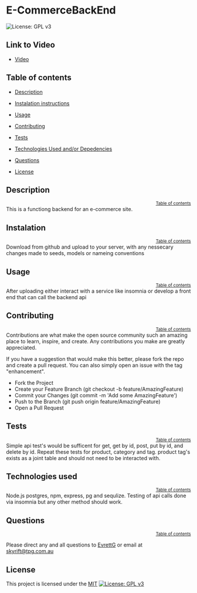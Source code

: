 # E-CommerceBackEnd
  
![License: GPL v3](https://img.shields.io/badge/License-MIT-blue.svg)

## Link to Video
- [Video](https://app.screencastify.com/v3/watch/A72b1uG69KMdsEfq6WUk)

## Table of contents
- [Description](#description)
- [Instalation instructions](#instalation-instructions)
- [Usage](#usage)
- [Contributing](#contributing)
- [Tests](#tests)
- [Technologies Used and/or Depedencies](#technologies-used-and/or-depedencies)

- [Questions](#questions)

- [License](#license)


## Description
<div style="text-align: right;"><sup><a href="#table-of-contents">Table of contents</a></sup> </div>
This is a functiong backend for an e-commerce site.


## Instalation  
<div style="text-align: right;"><sup><a href="#table-of-contents">Table of contents</a></sup> </div>
Download from github and upload to your server, with any nessecary changes made to seeds, models or nameing conventions


## Usage
<div style="text-align: right;"><sup><a href="#table-of-contents">Table of contents</a></sup> </div>
After uploading either interact with a service like insomnia or develop a front end that can call the backend api


## Contributing
<div style="text-align: right;"><sup><a href="#table-of-contents">Table of contents</a></sup> </div>
Contributions are what make the open source community such an amazing place to learn, inspire, and create. Any contributions you make are greatly appreciated.

  If you have a suggestion that would make this better, please fork the repo and create a pull request. You can also simply open an issue with the tag "enhancement".
    
  - Fork the Project
  - Create your Feature Branch (git checkout -b feature/AmazingFeature)
  - Commit your Changes (git commit -m 'Add some AmazingFeature')
  - Push to the Branch (git push origin feature/AmazingFeature)
  - Open a Pull Request


## Tests
<div style="text-align: right;"><sup><a href="#table-of-contents">Table of contents</a></sup> </div>
Simple api test's would be sufficent for get, get by id, post, put by id, and delete by id. Repeat these tests for product, category and tag. product tag's exists as a joint table and should not need  to be interacted with.


## Technologies used
<div style="text-align: right;"><sup><a href="#table-of-contents">Table of contents</a></sup> </div>
Node.js postgres, npm, express, pg and sequlize. Testing of api calls done via insomnia but any other method should work.





## Questions
<div style="text-align: right;"><sup><a href="#table-of-contents">Table of contents</a></sup> </div>

Please direct any and all questions to [EvrettG](https://github.com/EvrettG) or email at  [skyrift@tpg.com.au](skyrift@tpg.com.au)





## License

This project is licensed under the [MIT](https://opensource.org/licenses/MIT) [![License: GPL v3](https://img.shields.io/badge/License-MIT-blue.svg)](https://opensource.org/licenses/MIT)